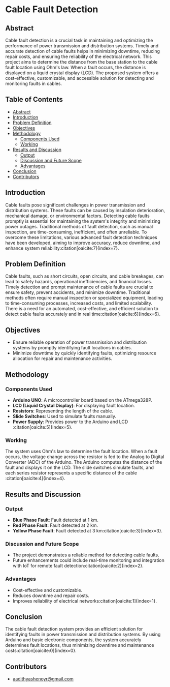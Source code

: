 # Cable Fault Detection

## Abstract
Cable fault detection is a crucial task in maintaining and optimizing the performance of power transmission and distribution systems. Timely and accurate detection of cable faults helps in minimizing downtime, reducing repair costs, and ensuring the reliability of the electrical network. This project aims to determine the distance from the base station to the cable fault location using Ohm's law. When a fault occurs, the distance is displayed on a liquid crystal display (LCD). The proposed system offers a cost-effective, customizable, and accessible solution for detecting and monitoring faults in cables.

## Table of Contents
- [Abstract](#abstract)
- [Introduction](#introduction)
- [Problem Definition](#problem-definition)
- [Objectives](#objectives)
- [Methodology](#methodology)
  - [Components Used](#components-used)
  - [Working](#working)
- [Results and Discussion](#results-and-discussion)
  - [Output](#output)
  - [Discussion and Future Scope](#discussion-and-future-scope)
  - [Advantages](#advantages)
- [Conclusion](#conclusion)
- [Contributors](#contributors)
  
## Introduction
Cable faults pose significant challenges in power transmission and distribution systems. These faults can be caused by insulation deterioration, mechanical damage, or environmental factors. Detecting cable faults promptly is essential for maintaining the system's integrity and minimizing power outages. Traditional methods of fault detection, such as manual inspection, are time-consuming, inefficient, and often unreliable. To overcome these limitations, various advanced fault detection techniques have been developed, aiming to improve accuracy, reduce downtime, and enhance system reliability&#8203;:citation[oaicite:7]{index=7}&#8203;.

## Problem Definition
Cable faults, such as short circuits, open circuits, and cable breakages, can lead to safety hazards, operational inefficiencies, and financial losses. Timely detection and prompt maintenance of cable faults are crucial to ensure safety, prevent accidents, and minimize downtime. Traditional methods often require manual inspection or specialized equipment, leading to time-consuming processes, increased costs, and limited scalability. There is a need for an automated, cost-effective, and efficient solution to detect cable faults accurately and in real time&#8203;:citation[oaicite:6]{index=6}&#8203;.

## Objectives
- Ensure reliable operation of power transmission and distribution systems by promptly identifying fault locations in cables.
- Minimize downtime by quickly identifying faults, optimizing resource allocation for repair and maintenance activities.

## Methodology
### Components Used
- **Arduino UNO**: A microcontroller board based on the ATmega328P.
- **LCD (Liquid Crystal Display)**: For displaying fault location.
- **Resistors**: Representing the length of the cable.
- **Slide Switches**: Used to simulate faults manually.
- **Power Supply**: Provides power to the Arduino and LCD&#8203;:citation[oaicite:5]{index=5}&#8203;.


### Working
The system uses Ohm's law to determine the fault location. When a fault occurs, the voltage change across the resistor is fed to the Analog to Digital Converter (ADC) of the Arduino. The Arduino computes the distance of the fault and displays it on the LCD. The slide switches simulate faults, and each series resistor represents a specific distance of the cable&#8203;:citation[oaicite:4]{index=4}&#8203;.

## Results and Discussion
### Output
- **Blue Phase Fault**: Fault detected at 1 km.
- **Red Phase Fault**: Fault detected at 2 km.
- **Yellow Phase Fault**: Fault detected at 3 km&#8203;:citation[oaicite:3]{index=3}&#8203;.

### Discussion and Future Scope
- The project demonstrates a reliable method for detecting cable faults.
- Future enhancements could include real-time monitoring and integration with IoT for remote fault detection&#8203;:citation[oaicite:2]{index=2}&#8203;.

### Advantages
- Cost-effective and customizable.
- Reduces downtime and repair costs.
- Improves reliability of electrical networks&#8203;:citation[oaicite:1]{index=1}&#8203;.

## Conclusion
The cable fault detection system provides an efficient solution for identifying faults in power transmission and distribution systems. By using Arduino and basic electronic components, the system accurately determines fault locations, thus minimizing downtime and maintenance costs&#8203;:citation[oaicite:0]{index=0}&#8203;.

## Contributors
- aadithyashenoyr@gmail.com



